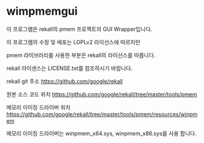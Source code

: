 # wimpmemgui

이 프로그램은 rekall의 pmem 프로젝트의 GUI Wrapper입니다.

이 프로그램의 수정 및 배포는 LGPLv2 라이선스에 따르지만 

pmem 라이브러리를 사용한 부분은 rekall의 라이선스를 따릅니다.

rekall 라이센스는 LICENSE.txt를 참조하시기 바랍니다.

rekall git 주소
https://github.com/google/rekall

원본 소스 코드 위치
https://github.com/google/rekall/tree/master/tools/pmem

메모리 이미징 드라이버 위치
https://github.com/google/rekall/tree/master/tools/pmem/resources/winpmem

메모리 이미징 드라이버는 winpmem_x64.sys, winpmem_x86.sys를 사용 합니다.
